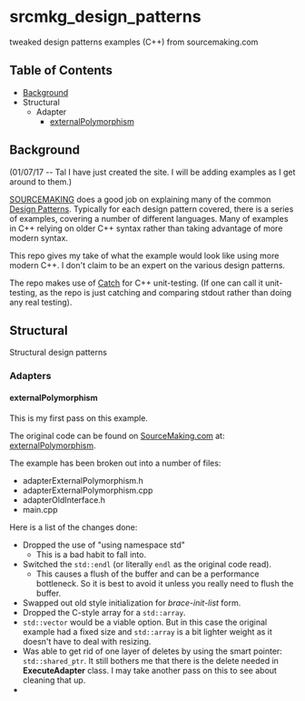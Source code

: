 # srcmkg\_design\_patterns
tweaked design patterns examples (C++) from sourcemaking.com 

## Table of Contents
* [Background](#background)
* Structural
  * Adapter
     * [externalPolymorphism](#externalpolymorphism)

## Background
(01/07/17 -- Tal
I have just created the site. I will be adding examples as I get around to them.)

[SOURCEMAKING](https://sourcemaking.com/) does a good job on explaining many of the common [Design Patterns](https://sourcemaking.com/design_patterns).  Typically for each design pattern covered, there is a series of examples, covering a number of different languages.  Many of examples in C++ relying on older C++ syntax rather than taking advantage of more modern syntax.

This repo gives my take of what the example would look like using more modern C++.  I don't claim to be an expert on the various design patterns.

The repo makes use of [Catch](https://github.com/philsquared/Catch) for C++ unit-testing.  (If one can call it unit-testing, as the repo is just catching and comparing stdout rather than doing any real testing).

## Structural
Structural design patterns

### Adapters
#### externalPolymorphism
This is my first pass on this example.

The original code can be found on [SourceMaking.com](https://sourcemaking.com) at:  [externalPolymorphism](https://sourcemaking.com/design_patterns/adapter/cpp/2).

The example has been broken out into a number of files:

* adapterExternalPolymorphism.h
* adapterExternalPolymorphism.cpp
* adapterOldInterface.h
* main.cpp

Here is a list of the changes done:

* Dropped the use of "using namespace std"
  * This is a bad habit to fall into.
* Switched the `std::endl` (or literally `endl` as the original code read).  
  * This causes a flush of the buffer and can be a performance bottleneck.  So it is best to avoid it unless you really need to flush the buffer.
*  Swapped out old style initialization for *brace-init-list* form.
*  Dropped the C-style array for a `std::array`.  
  * `std::vector` would be a viable option.  But in this case the original example had a fixed size and `std::array` is a bit lighter weight as it doesn't have to deal with resizing.
*   Was able to get rid of one layer of deletes by using the smart pointer: `std::shared_ptr`.  It still bothers me that there is the delete needed in **ExecuteAdapter** class.  I may take another pass on this to see about cleaning that up.
*   